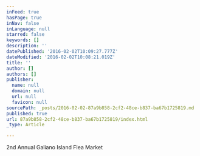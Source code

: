 ```yaml
---
inFeed: true
hasPage: true
inNav: false
inLanguage: null
starred: false
keywords: []
description: ''
datePublished: '2016-02-02T10:09:27.777Z'
dateModified: '2016-02-02T10:08:21.019Z'
title: ''
author: []
authors: []
publisher:
  name: null
  domain: null
  url: null
  favicon: null
sourcePath: _posts/2016-02-02-87a9b858-2cf2-48ce-b837-ba67b1725819.md
published: true
url: 87a9b858-2cf2-48ce-b837-ba67b1725819/index.html
_type: Article

---
```

2nd Annual Galiano Island Flea Market